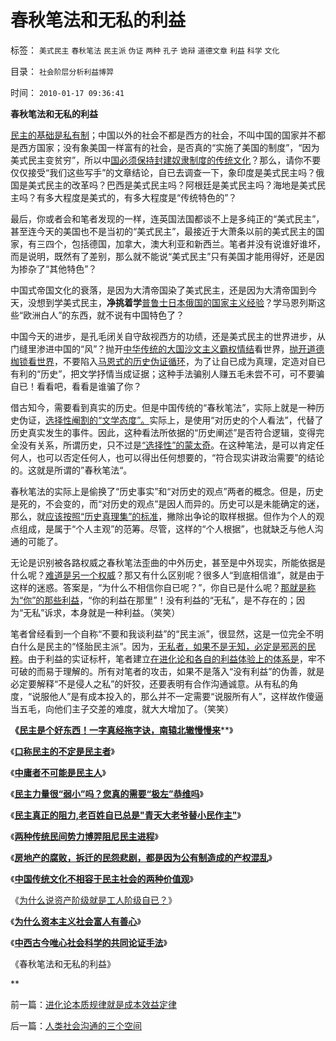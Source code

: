 # 春秋笔法和无私的利益

标签： `美式民主` `春秋笔法` `民主派` `伪证` `两种` `孔子` `诡辩` `道德文章` `利益` `科学` `文化` 

目录： `社会阶层分析利益博羿`

时间： `2010-01-17 09:36:41`

**春秋笔法和无私的利益**

[民主的基础是私有制](http://darthvad.blog.sohu.com/131306183.html)；中国以外的社会不都是西方的社会，不叫中国的国家并不都是西方国家；没有象美国一样富有的社会，是否真的“实施了美国的制度”，“因为美式民主变贫穷”，所以中[国必须保持封建奴隶制度的传统文化](http://blog.sina.com.cn/s/blog_5563a64d0100fr7q.html)？那么，请你不要仅仅接受“我们这些写手”的文章结论，自已去调查一下，象印度是美式民主吗？俄国是美式民主的改革吗？巴西是美式民主吗？阿根廷是美式民主吗？海地是美式民主吗？有多大程度是美式的，有多大程度是“传统特色的”？

最后，你或者会和笔者发现的一样，连英国法国都谈不上是多纯正的“美式民主”，甚至连今天的美国也不是当初的“美式民主”，最接近于大萧条以前的美式民主的国家，有三四个，包括德国，加拿大，澳大利亚和新西兰。笔者并没有说谁好谁坏，而是说明，既然有了差别，那么就不能说“美式民主”只有美国才能用得好，还是因为掺杂了“其他特色”？

中国式帝国文化的衰落，是因为大清帝国染了美式民主，还是因为大清帝国到今天，没想到学美式民主，**净挑着学**[普鲁士日本俄国的国家主义经验](../../../2009/12/9/国家主义越集中力量，越办不了事.md)？学马恩列斯这些“欧洲白人”的东西，就不说有中国特色了？

中国今天的进步，是孔毛闭关自守敌视西方的功绩，还是美式民主的世界进步，从门缝里渗进中国的“风”？抛开[中华传统的大国沙文主义霸权情结](../../../2009/10/1/大国霸权主义阻碍中国和平崛起.md)看世界，[抛开道德枷锁看世界](http://blog.sina.com.cn/s/blog_5563a64d0100eylp.html)，不要陷入[马恩式的历史伪证循环](../../../2009/12/30/自造伪证循环的马恩“历史唯物主义”.md)，为了让自已成为真理，定造对自已有利的“历史”，把文学抒情当成证据；这种手法骗别人赚五毛未尝不可，可不要骗自已！看看吧，看看是谁骗了你？

借古知今，需要看到真实的历史。但是中国传统的“春秋笔法”，实际上就是一种历史伪证，[选择性阉割的“文学态度”。](../../../2009/10/17/主流经济学家的选择性阉割.md)实际上，是使用“对历史的个人看法”，代替了历史真实发生的事件。因此，这种看法所依据的“历史阐述”是否符合逻辑，变得完全没有关系，所谓历史，只不过是[“选择性”的蒙太奇](../../../2009/9/14/历史蒙太奇的反垄断和社会主义公有制.md)。在这种笔法，是可以肯定任何人，也可以否定任何人，也可以得出任何想要的，“符合现实讲政治需要”的结论的。这就是所谓的”春秋笔法“。

春秋笔法的实际上是偷换了“历史事实”和“对历史的观点”两者的概念。但是，历史是死的，不会变的，而“对历史的观点”是因人而异的。历史可以是未能确定的迷，那么，就[应该按照“历史真理集”的标准](../../../2009/7/4/绝对的真理存在吗？历史实证集如何认定.md)，撇除出争论的取样根据。但作为个人的观点组成，是属于“个人主观”的范筹。尽管，这样的“个人根据”，也就缺乏与他人沟通的可能了。

无论是识别被各路权威之春秋笔法歪曲的中外历史，甚至是中外现实，所能依据是什么呢？[难道是另一个权威](../../../2009/12/15/最要不得权威的经济学和权威的政治经济学.md)？那又有什么区别呢？很多人“到底相信谁”，就是由于这样的迷惑。答案是，“为什么不相信你自已呢？”，你自已是什么呢？[那就是称为“你”的那些利益](../../../2009/11/4/什么是“我”及人性本私和熵恒增加定律.md)，“你的利益在那里”！没有利益的“无私”，是不存在的；因为“无私”诉求，本身就是一种利益。（笑笑）

笔者曾经看到一个自称“不要和我谈利益”的“民主派”，很显然，这是一位完全不明白什么是民主的“怪胎民主派”。因为，[无私者，如果不是无知，必定是邪恶的民粹](../../../2009/9/24/为什么说民粹就是极左.md)。由于利益的实证标杆，笔者建立[在进化论和各自的利益体验上的体系是](../../../2009/11/16/解释人权的自然科学和人权解释的经济学.md)，牢不可破的而易于理解的。所有对笔者的攻击，如果不是落入“没有利益”的伪善，就是必定要解释“不是侵人之私”的奸狡，还要表明有合作沟通诚意。从有私的角度，“说服他人”是有成本投入的，那么并不一定需要“说服所有人”，这样故作傻逼当五毛，向他们主子交差的难度，就大大增加了。（笑笑）

**《**[**民主是个好东西！一字真经拖字诀，南辕北辙慢慢来**](../../../2010/1/13/一字真经拖字诀，南辕北辙慢慢来.md)**》

《**[**口称民主的不定是民主者**](http://blog.sina.com.cn/s/blog_5563a64d0100gfhs.html)**》

《**[**中庸者不可能是民主人**](../../../2010/1/13/中庸者不可能是民主人.md)**》

《**[**民主力量很“弱小”吗？您真的需要“极左”恭维吗**](../../../2010/1/13/“人性”的份量超越一切意识形态.md)**》

《**[**民主真正的阻力,老百姓自已总是"青天大老爷替小民作主"**](http://blog.sina.com.cn/s/blog_5563a64d0100gfpk.html)**》

《**[**两种传统民间势力博羿阻尼民主进程**](../../../2010/1/14/两种传统民间势力博羿阻尼民主进程.md)**》

《**[**房地产的腐败，拆迁的民怨悲剧，都是因为公有制造成的产权混乱**](../../../2010/1/14/产权混乱与拆迁之恶.md)**》

《**[**中国传统文化不相容于民主社会的两种价值观**](../../../2010/1/14/中国传统文化不相容于民主社会的两种价值观.md)**》

《[为什么说资产阶级就是工人阶级自已？](../../../2010/1/14/为什么说资产阶级就是工人阶级自已？.md)》

《**[为什么资本主义社会富人有善心](../../../2010/1/15/为什么私有制社会富人有善心.md)**》

《**[中西古今唯心社会科学的共同论证手法](../../../2010/1/15/中西古今唯心社会科学的共同论证手法.md)**》

《春秋笔法和无私的利益》

**



前一篇：[进化论本质规律就是成本效益定律](../../../2010/1/15/进化论本质规律就是成本效益定律.md)

后一篇：[人类社会沟通的三个空间](../../../2010/1/17/人类社会沟通的三个空间.md)